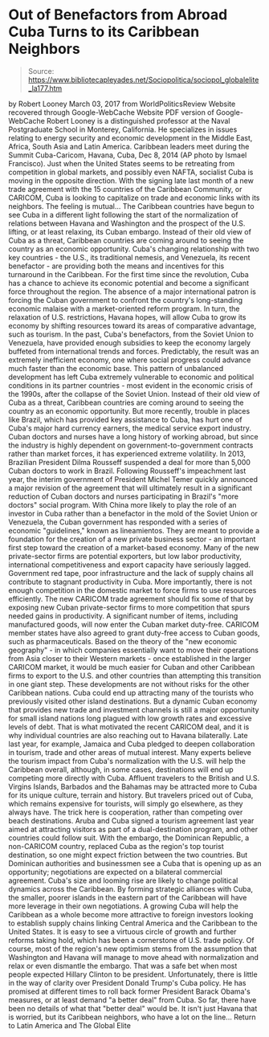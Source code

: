 # Out of Benefactors from Abroad Cuba Turns to its Caribbean Neighbors

> Source: https://www.bibliotecapleyades.net/Sociopolitica/sociopol_globalelite_la177.htm

by Robert Looney March 03, 2017 from WorldPoliticsReview Website
recovered through Google-WebCache Website
PDF version of Google-WebCache
Robert Looney is a distinguished professor at the Naval Postgraduate School in Monterey, California. He specializes in issues relating to energy security and economic development in the Middle East, Africa, South Asia and Latin America.
Caribbean leaders meet
during the Summit Cuba-Caricom,
Havana, Cuba, Dec 8, 2014
(AP photo by Ismael Francisco).
Just when the United States seems to be retreating from competition in global markets, and possibly even NAFTA, socialist Cuba is moving in the opposite direction.
With the signing late last month of a new trade agreement with the 15 countries of the Caribbean Community, or CARICOM, Cuba is looking to capitalize on trade and economic links with its neighbors. The feeling is mutual...
The Caribbean countries have begun to see Cuba in a different light following the start of the normalization of relations between Havana and Washington and the prospect of the U.S. lifting, or at least relaxing, its Cuban embargo. Instead of their old view of Cuba as a threat, Caribbean countries are coming around to seeing the country as an economic opportunity. Cuba's changing relationship with two key countries - the U.S., its traditional nemesis, and Venezuela, its recent benefactor - are providing both the means and incentives for this turnaround in the Caribbean.
For the first time since the revolution, Cuba has a chance to achieve its economic potential and become a significant force throughout the region. The absence of a major international patron is forcing the Cuban government to confront the country's long-standing economic malaise with a market-oriented reform program.
In turn, the relaxation of U.S. restrictions, Havana hopes, will allow Cuba to grow its economy by shifting resources toward its areas of comparative advantage, such as tourism. In the past, Cuba's benefactors, from the Soviet Union to Venezuela, have provided enough subsidies to keep the economy largely buffeted from international trends and forces.
Predictably, the result was an extremely inefficient economy, one where social progress could advance much faster than the economic base.
This pattern of unbalanced development has left Cuba extremely vulnerable to economic and political conditions in its partner countries - most evident in the economic crisis of the 1990s, after the collapse of the Soviet Union.
Instead of their old view of Cuba as a threat, Caribbean countries are coming around to seeing the country as an economic opportunity.
But more recently, trouble in places like Brazil, which has provided key assistance to Cuba, has hurt one of Cuba's major hard currency earners, the medical service export industry.
Cuban doctors and nurses have a long history of working abroad, but since the industry is highly dependent on government-to-government contracts rather than market forces, it has experienced extreme volatility.
In 2013, Brazilian President Dilma Rousseff suspended a deal for more than 5,000 Cuban doctors to work in Brazil.
Following Rousseff's impeachment last year, the interim government of President Michel Temer quickly announced a major revision of the agreement that will ultimately result in a significant reduction of Cuban doctors and nurses participating in Brazil's "more doctors" social program. With China more likely to play the role of an investor in Cuba rather than a benefactor in the mold of the Soviet Union or Venezuela, the Cuban government has responded with a series of economic "guidelines," known as lineamientos.
They are meant to provide a foundation for the creation of a new private business sector - an important first step toward the creation of a market-based economy.
Many of the new private-sector firms are potential exporters, but low labor productivity, international competitiveness and export capacity have seriously lagged. Government red tape, poor infrastructure and the lack of supply chains all contribute to stagnant productivity in Cuba.
More importantly, there is not enough competition in the domestic market to force firms to use resources efficiently. The new CARICOM trade agreement should fix some of that by exposing new Cuban private-sector firms to more competition that spurs needed gains in productivity. A significant number of items, including manufactured goods, will now enter the Cuban market duty-free.
CARICOM member states have also agreed to grant duty-free access to Cuban goods, such as pharmaceuticals.
Based on the theory of the "new economic geography" - in which companies essentially want to move their operations from Asia closer to their Western markets - once established in the larger CARICOM market, it would be much easier for Cuban and other Caribbean firms to export to the U.S. and other countries than attempting this transition in one giant step. These developments are not without risks for the other Caribbean nations.
Cuba could end up attracting many of the tourists who previously visited other island destinations. But a dynamic Cuban economy that provides new trade and investment channels is still a major opportunity for small island nations long plagued with low growth rates and excessive levels of debt. That is what motivated the recent CARICOM deal, and it is why individual countries are also reaching out to Havana bilaterally. Late last year, for example, Jamaica and Cuba pledged to deepen collaboration in tourism, trade and other areas of mutual interest. Many experts believe the tourism impact from Cuba's normalization with the U.S. will help the Caribbean overall, although, in some cases, destinations will end up competing more directly with Cuba.
Affluent travelers to the British and U.S. Virgins Islands, Barbados and the Bahamas may be attracted more to Cuba for its unique culture, terrain and history.
But travelers priced out of Cuba, which remains expensive for tourists, will simply go elsewhere, as they always have. The trick here is cooperation, rather than competing over beach destinations. Aruba and Cuba signed a tourism agreement last year aimed at attracting visitors as part of a dual-destination program, and other countries could follow suit. With the embargo, the Dominican Republic, a non-CARICOM country, replaced Cuba as the region's top tourist destination, so one might expect friction between the two countries.
But Dominican authorities and businessmen see a Cuba that is opening up as an opportunity; negotiations are expected on a bilateral commercial agreement. Cuba's size and looming rise are likely to change political dynamics across the Caribbean. By forming strategic alliances with Cuba, the smaller, poorer islands in the eastern part of the Caribbean will have more leverage in their own negotiations.
A growing Cuba will help the Caribbean as a whole become more attractive to foreign investors looking to establish supply chains linking Central America and the Caribbean to the United States.
It is easy to see a virtuous circle of growth and further reforms taking hold, which has been a cornerstone of U.S. trade policy. Of course, most of the region's new optimism stems from the assumption that Washington and Havana will manage to move ahead with normalization and relax or even dismantle the embargo.
That was a safe bet when most people expected Hillary Clinton to be president. Unfortunately, there is little in the way of clarity over President Donald Trump's Cuba policy.
He has promised at different times to roll back former President Barack Obama's measures, or at least demand "a better deal" from Cuba. So far, there have been no details of what that "better deal" would be.
It isn't just Havana that is worried, but its Caribbean neighbors, who have a lot on the line...
Return to Latin America and The Global Elite
